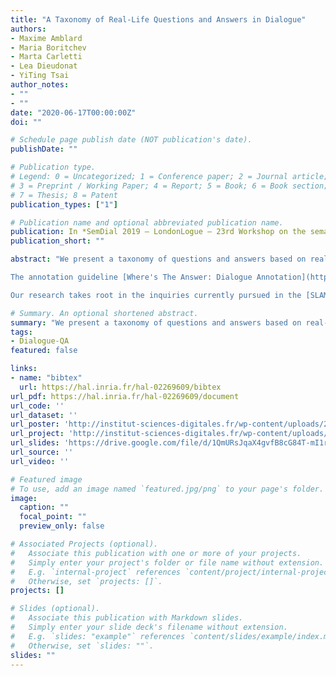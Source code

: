 ```yaml
---
title: "A Taxonomy of Real-Life Questions and Answers in Dialogue"
authors:
- Maxime Amblard 
- Maria Boritchev 
- Marta Carletti 
- Lea Dieudonat
- YiTing Tsai
author_notes:
- ""
- ""
date: "2020-06-17T00:00:00Z"
doi: ""

# Schedule page publish date (NOT publication's date).
publishDate: ""

# Publication type.
# Legend: 0 = Uncategorized; 1 = Conference paper; 2 = Journal article;
# 3 = Preprint / Working Paper; 4 = Report; 5 = Book; 6 = Book section;
# 7 = Thesis; 8 = Patent
publication_types: ["1"]

# Publication name and optional abbreviated publication name.
publication: In *SemDial 2019 – LondonLogue – 23rd Workshop on the semantics and pragmatics of dialogue*, Sep 2019, London, United Kingdom
publication_short: ""

abstract: "We present a taxonomy of questions and answers based on real-life data extracted from spontaneous dialogue corpora. This classification allowed us to build a fine-grained annotation schema, which we applied to several languages: English, French, Italian and Chinese. 

The annotation guideline [Where's The Answer: Dialogue Annotation](http://institut-sciences-digitales.fr/wp-content/uploads/2019/07/Report_Supervised_Project.pdf) is designed as a multilingual-compatible fine-grained annotation schema that could account for complex structure of the spontaneous conversations.

Our research takes root in the inquiries currently pursued in the [SLAM project (Schizophrenie et Langage, Analyse et Mod́elisation)](https://team.inria.fr/semagramme/fr/slam/) developed by the [SEMAGRAMME](https://www.loria.fr/en/research/teams/semagramme/) group at LORIA whose main goal is to analyze the conversations between schizophrenic patients and identify the inconsistencies in dialogue."

# Summary. An optional shortened abstract.
summary: "We present a taxonomy of questions and answers based on real-life data extracted from spontaneous dialogue corpora. This classification allowed us to build a fine-grained annotation schema, which we applied to several languages: English, French, Italian and Chinese."
tags:
- Dialogue-QA 
featured: false

links:
- name: "bibtex"
  url: https://hal.inria.fr/hal-02269609/bibtex
url_pdf: https://hal.inria.fr/hal-02269609/document
url_code: ''
url_dataset: ''
url_poster: 'http://institut-sciences-digitales.fr/wp-content/uploads/2019/07/PosterM1TAL1819_supervised_project.pdf'
url_project: 'http://institut-sciences-digitales.fr/wp-content/uploads/2019/07/Report_Supervised_Project.pdf'
url_slides: 'https://drive.google.com/file/d/1QmURsJqaX4gvfB8cG84T-mI1rwVzIivx/view?usp=sharing'
url_source: ''
url_video: ''

# Featured image
# To use, add an image named `featured.jpg/png` to your page's folder. 
image:
  caption: ""
  focal_point: ""
  preview_only: false

# Associated Projects (optional).
#   Associate this publication with one or more of your projects.
#   Simply enter your project's folder or file name without extension.
#   E.g. `internal-project` references `content/project/internal-project/index.md`.
#   Otherwise, set `projects: []`.
projects: []

# Slides (optional).
#   Associate this publication with Markdown slides.
#   Simply enter your slide deck's filename without extension.
#   E.g. `slides: "example"` references `content/slides/example/index.md`.
#   Otherwise, set `slides: ""`.
slides: ""
---
```

